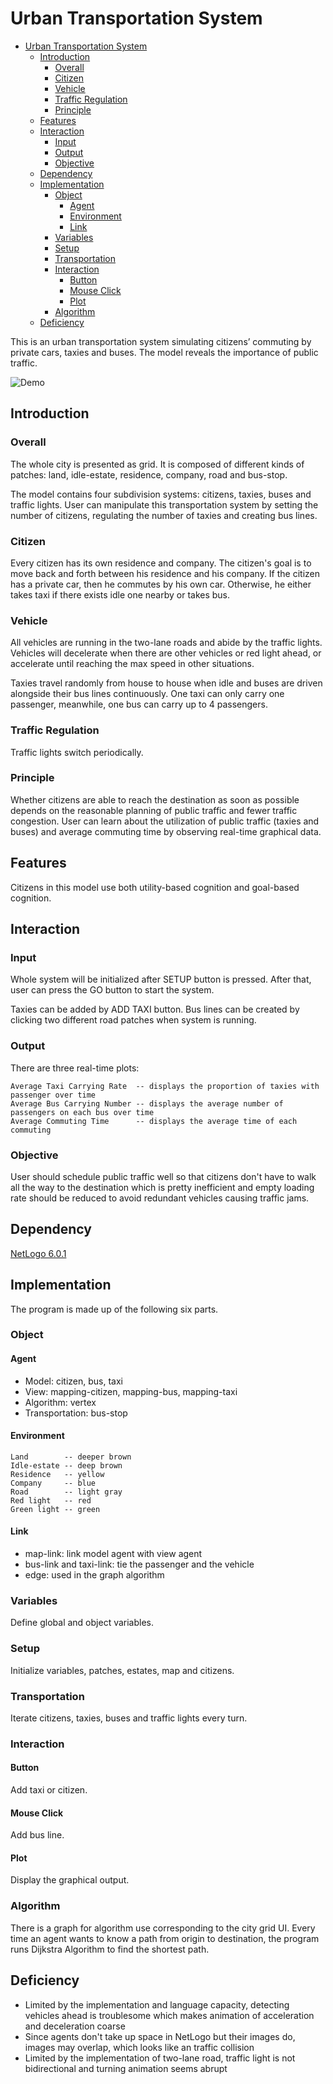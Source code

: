 # Urban Transportation System

<!-- toc orderedList:0 depthFrom:1 depthTo:6 -->

* [Urban Transportation System](#urban-transportation-system)
    * [Introduction](#introduction)
        * [Overall](#overall)
        * [Citizen](#citizen)
        * [Vehicle](#vehicle)
        * [Traffic Regulation](#traffic-regulation)
        * [Principle](#principle)
    * [Features](#features)
    * [Interaction](#interaction)
        * [Input](#input)
        * [Output](#output)
        * [Objective](#objective)
    * [Dependency](#dependency)
    * [Implementation](#implementation)
        * [Object](#object)
            * [Agent](#agent)
            * [Environment](#environment)
            * [Link](#link)
        * [Variables](#variables)
        * [Setup](#setup)
        * [Transportation](#transportation)
        * [Interaction](#interaction-1)
            * [Button](#button)
            * [Mouse Click](#mouse-click)
            * [Plot](#plot)
        * [Algorithm](#algorithm)
    * [Deficiency](#deficiency)

<!-- tocstop -->

This is an urban transportation system simulating citizens’ commuting by private cars, taxies and buses. The model reveals the importance of public traffic.

![Demo](res/demo.gif)

## Introduction
### Overall
The whole city is presented as grid. It is composed of different kinds of patches: land, idle-estate, residence, company, road and bus-stop.

The model contains four subdivision systems: citizens, taxies, buses and traffic lights. User can manipulate this transportation system by setting the number of citizens, regulating the number of taxies and creating bus lines.

### Citizen
Every citizen has its own residence and company. The citizen's goal is to move back and forth between his residence and his company. If the citizen has a private car, then he commutes by his own car. Otherwise, he either takes taxi if there exists idle one nearby or takes bus.

### Vehicle
All vehicles are running in the two-lane roads and abide by the traffic lights. Vehicles will decelerate when there are other vehicles or red light ahead, or accelerate until reaching the max speed in other situations.

Taxies travel randomly from house to house when idle and buses are driven alongside their bus lines continuously. One taxi can only carry one passenger, meanwhile, one bus can carry up to 4 passengers.

### Traffic Regulation
Traffic lights switch periodically.

### Principle
Whether citizens are able to reach the destination as soon as possible depends on the reasonable planning of public traffic and fewer traffic congestion. User can learn about the utilization of public traffic (taxies and buses) and average commuting time by observing real-time graphical data.

## Features
Citizens in this model use both utility-based cognition and goal-based cognition.

## Interaction
### Input
Whole system will be initialized after SETUP button is pressed. After that, user can press the GO button to start the system.

Taxies can be added by ADD TAXI button. Bus lines can be created by clicking two different road patches when system is running.

### Output
There are three real-time plots:
```
Average Taxi Carrying Rate  -- displays the proportion of taxies with passenger over time
Average Bus Carrying Number -- displays the average number of passengers on each bus over time
Average Commuting Time      -- displays the average time of each commuting
```

### Objective
User should schedule public traffic well so that citizens don't have to walk all the way to the destination which is pretty inefficient and empty loading rate should be reduced to avoid redundant vehicles causing traffic jams.

## Dependency
[NetLogo 6.0.1](http://ccl.northwestern.edu/netlogo/download.shtml)

## Implementation
The program is made up of the following six parts.

### Object
#### Agent
- Model: citizen, bus, taxi
- View: mapping-citizen, mapping-bus, mapping-taxi
- Algorithm: vertex
- Transportation: bus-stop

#### Environment
```
Land        -- deeper brown
Idle-estate -- deep brown
Residence   -- yellow
Company     -- blue
Road        -- light gray
Red light   -- red
Green light -- green
```

#### Link
- map-link: link model agent with view agent
- bus-link and taxi-link: tie the passenger and the vehicle
- edge: used in the graph algorithm

### Variables
Define global and object variables.

### Setup
Initialize variables, patches, estates, map and citizens.

### Transportation
Iterate citizens, taxies, buses and traffic lights every turn.

### Interaction
#### Button
Add taxi or citizen.

#### Mouse Click
Add bus line.

#### Plot
Display the graphical output.

### Algorithm
There is a graph for algorithm use corresponding to the city grid UI.
Every time an agent wants to know a path from origin to destination, the program runs Dijkstra Algorithm to find the shortest path.

## Deficiency
- Limited by the implementation and language capacity, detecting vehicles ahead is troublesome which makes animation of acceleration and deceleration coarse
- Since agents don't take up space in NetLogo but their images do, images may overlap, which looks like an traffic collision
- Limited by the implementation of two-lane road, traffic light is not bidirectional and turning animation seems abrupt
